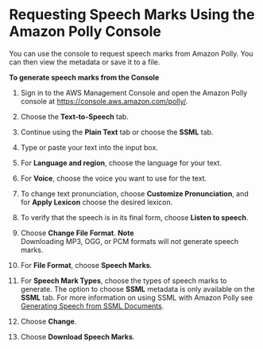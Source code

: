 # Requesting Speech Marks Using the Amazon Polly Console<a name="speechmarksconsole"></a>

You can use the console to request speech marks from Amazon Polly\. You can then view the metadata or save it to a file\.

**To generate speech marks from the Console**

1. Sign in to the AWS Management Console and open the Amazon Polly console at [https://console\.aws\.amazon\.com/polly/](https://console.aws.amazon.com/polly/)\.

1. Choose the **Text\-to\-Speech** tab\. 

1. Continue using the **Plain Text** tab or choose the **SSML** tab\. 

1. Type or paste your text into the input box\. 

1. For **Language and region**, choose the language for your text\. 

1. For **Voice**, choose the voice you want to use for the text\. 

1. To change text pronunciation, choose **Customize Pronunciation**, and for **Apply Lexicon** choose the desired lexicon\. 

1. To verify that the speech is in its final form, choose **Listen to speech**\. 

1. Choose **Change File Format**\. 
**Note**  
Downloading MP3, OGG, or PCM formats will not generate speech marks\.

1. For **File Format**, choose **Speech Marks**\. 

1. For **Speech Mark Types**, choose the types of speech marks to generate\. The option to choose **SSML** metadata is only available on the **SSML** tab\. For more information on using SSML with Amazon Polly see [Generating Speech from SSML Documents](ssml.md)\. 

1. Choose **Change**\. 

1. Choose **Download Speech Marks**\. 

 
